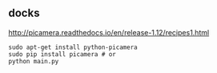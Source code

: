 ## docks
http://picamera.readthedocs.io/en/release-1.12/recipes1.html
```
sudo apt-get install python-picamera
sudo pip install picamera # or
python main.py
```
